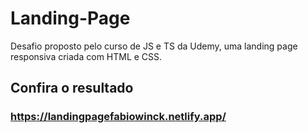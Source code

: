 # Landing-Page
Desafio proposto pelo curso de JS e TS da Udemy, uma landing page responsiva criada com HTML e CSS.


## Confira o resultado


### https://landingpagefabiowinck.netlify.app/
